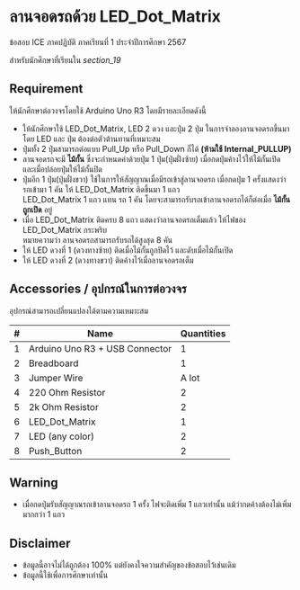 # ลานจอดรถด้วย LED_Dot_Matrix

ข้อสอบ ICE ภาคปฏิบัติ ภาคเรียนที่ 1 ประจำปีการศึกษา 2567  

สำหรับนักศึกษาที่เรียนใน _section_19_

## Requirement

ให้นักศึกษาต่อวงจรโดยใช้ Arduino Uno R3 โดยมีรายละเอียดดังนี้

* ให้นักศึกษาใช้ LED_Dot_Matrix, LED 2 ดวง และปุ่ม 2 ปุ่ม ในการจำลองลานจอดรถขึ้นมา โดย LED และ ปุ่ม ต้องต่อตัวต้านทานที่เหมาะสม
* ปุ่มทั้ง 2 ปุ่มสามารถต่อแบบ Pull_Up หรือ Pull_Down ก็ได้ __(ห้ามใช้ Internal_PULLUP)__
* ลานจอดรถจะมี __ไม้กั้น__ ซึ่งจะกำหนดค่าด้วยปุ่ม 1 ปุ่ม(ปุ่มฝั่งซ้าย) เมื่อกดปุ่มค้างไว้ให้ไม้กั้นเปิด และเมื่อปล่อยปุ่มให้ไม้กั้นปิด
* ปุ่มอีก 1 ปุ่ม(ปุ่มฝั่งขวา) ใช้ในการให้สัญญาณเมื่อมีรถเข้าสู่ลานจอดรถ เมื่อกดปุ่ม 1 ครั้งแสดงว่ารถเข้ามา 1 คัน ให้ LED_Dot_Matrix ติดขึ้นมา 1 แถว  
  LED_Dot_Matrix 1 แถว แทน รถ 1 คัน โดยจะสามารถรับรถเข้าลานจอดรถได้ก็ต่อเมื่อ __ไม้กั้นถูกเปิด__ อยู่
* เมื่อ LED_Dot_Matrix ติดครบ 8 แถว แสดงว่าลานจอดรถเต็มแล้ว ให้ไฟของ LED_Dot_Matrix กระพริบ  
  หมายความว่า ลานจอดรถสามารถรับรถได้สูงสุด 8 คัน
* ให้ LED ดวงที่ 1 (ดวงทางซ้าย) ติดเมื่อไม้กั้นถูกปิดไว้ และดับเมื่อไม้กั้นเปิด
* ให้ LED ดวงที่ 2 (ดวงทางขวา) ติดค้างไว้เมื่อลานจอดรถเต็ม

## Accessories / อุปกรณ์ในการต่อวงจร

อุปกรณ์สามารถเปลี่ยนแปลงได้ตามความเหมาะสม

| # | Name | Quantities|
|---|---|---|
| 1 | Arduino Uno R3 + USB Connector | 1 |
| 2 | Breadboard | 1 |
| 3 | Jumper Wire | A lot |
| 4 | 220 Ohm Resistor | 2 |
| 5 | 2k Ohm Resistor | 2 |
| 6 | LED_Dot_Matrix | 1 |
| 7 | LED (any color) | 2 |
| 8 | Push_Button | 2 |

## Warning

* เมื่อกดปุ่มรับสัญญาณรถเข้าลานจอดรถ 1 ครั้ง ไฟจะติดเพิ่ม 1 แถวเท่านั้น แม้ว่ากดค้างต้องไม่เพิ่มมากกว่า 1 แถว

## Disclaimer

* ข้อมูลนี้อาจไม่ได้ถูกต้อง 100% แต่ยังคงใจความสำคัญของข้อสอบไว้เช่นเดิม
* ข้อมูลนี้ใช้เพื่อการศึกษาเท่านั้น
